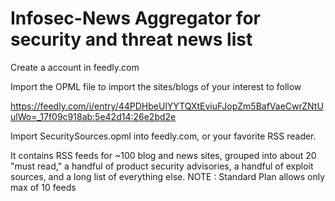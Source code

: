 # Infosec-News Aggregator for security and threat news list 
Create a account in feedly.com

Import the OPML file to import the sites/blogs of your interest to follow 

https://feedly.com/i/entry/44PDHbeUlYYTQXtEviuFJopZm5BafVaeCwrZNtUulWo=_17f09c918ab:5e42d14:26e2bd2e

Import SecuritySources.opml into feedly.com, or your favorite RSS reader. 

It contains RSS feeds for ~100 blog and news sites, grouped into about 20 "must read," a handful of product security advisories, a handful of exploit sources, and a long list of everything else.
NOTE : Standard Plan allows only max of 10 feeds 
